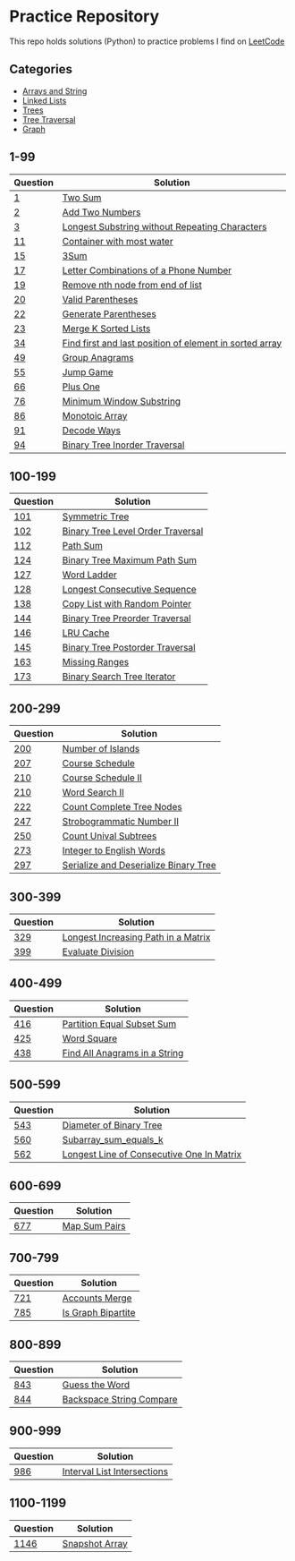 # Practice Repository
This repo holds solutions (Python) to practice problems I find on [LeetCode](https://leetcode.com/)

## Categories
* [Arrays and String](arrays_and_strings)
* [Linked Lists](linked_lists)
* [Trees](trees)
* [Tree Traversal](trees/traversal)
* [Graph](graph)

## 1-99
Question | Solution
--- | ---
[1](https://leetcode.com/problems/two-sum/) | [Two Sum](arrays_and_strings/two_sum.py)
[2](https://leetcode.com/problems/add-two-numbers/) | [Add Two Numbers](linked_lists/add_two_numbers.py)
[3](https://leetcode.com/problems/longest-substring-without-repeating-characters/) | [Longest Substring without Repeating Characters](arrays_and_strings/longest_substring_without_repeating_characters.py)
[11](https://leetcode.com/problems/container-with-most-water/) | [Container with most water](arrays_and_strings/container_with_most_water.py)
[15](https://leetcode.com/problems/3sum/) | [3Sum](arrays_and_strings/3sum.py)
[17](https://leetcode.com/problems/letter-combinations-of-a-phone-number/) | [Letter Combinations of a Phone Number](arrays_and_strings/letter_combinations_of_a_phone_number.py)
[19](https://leetcode.com/problems/remove-nth-node-from-end-of-list/) | [Remove nth node from end of list](linked_lists/remove_nth_node_from_end_of_list.py)
[20](https://leetcode.com/problems/valid-parentheses/) | [Valid Parentheses](arrays_and_strings/valid_parentheses.py)
[22](https://leetcode.com/problems/generate-parentheses/) | [Generate Parentheses](arrays_and_strings/generate_parenthesis.py)
[23](https://leetcode.com/problems/merge-k-sorted-lists/) | [Merge K Sorted Lists](linked_lists/merge_k_sorted_lists.py)
[34](https://leetcode.com/problems/find-first-and-last-position-of-element-in-sorted-array/) | [Find first and last position of element in sorted array](arrays_and_strings/find_first_and_last_position_of_element_in_sorted_array.py)
[49](https://leetcode.com/problems/group-anagrams/) | [Group Anagrams](arrays_and_strings/group_anagrams.py)
[55](https://leetcode.com/problems/jump-game/) | [Jump Game](arrays_and_strings/jump_game.py)
[66](https://leetcode.com/problems/plus-one/) | [Plus One](arrays_and_strings/plus_one.py)
[76](https://leetcode.com/problems/minimum-window-substring/) | [Minimum Window Substring](arrays_and_strings/minimum_window_substring.py)
[86](https://leetcode.com/problems/monotonic-array/) | [Monotoic Array](arrays_and_strings/monotonic_array.py)
[91](https://leetcode.com/problems/decode-ways/) | [Decode Ways](arrays_and_strings/decode_ways.py)
[94](https://leetcode.com/problems/binary-tree-inorder-traversal/) | [Binary Tree Inorder Traversal](trees/traversal/inorder.py)

## 100-199
Question | Solution
--- | ---
[101](https://leetcode.com/problems/symmetric-tree/) | [Symmetric Tree](trees/symmetric_tree.py)
[102](https://leetcode.com/problems/binary-tree-level-order-traversal/) | [Binary Tree Level Order Traversal](trees/traversal/levelorder.py)
[112](https://leetcode.com/problems/path-sum/) | [Path Sum](trees/pathsum.py)
[124](https://leetcode.com/problems/binary-tree-maximum-path-sum/) | [Binary Tree Maximum Path Sum](trees/binary_tree_maximum_path_sum.py)
[127](https://leetcode.com/problems/word-ladder/) | [Word Ladder](graph/word_ladder.py)
[128](https://leetcode.com/problems/longest-consecutive-sequence/) | [Longest Consecutive Sequence](arrays_and_strings/longest_consecutive_sequence.py)
[138](https://leetcode.com/problems/copy-list-with-random-pointer/) | [Copy List with Random Pointer](linked_lists/copy_list_with_random_pointer.py)
[144](https://leetcode.com/problems/binary-tree-preorder-traversal/) | [Binary Tree Preorder Traversal](trees/traversal/preorder.py)
[146](https://leetcode.com/problems/lru-cache/) | [LRU Cache](arrays_and_strings/lru_cache.py)
[145](https://leetcode.com/problems/binary-tree-postorder-traversal/) | [Binary Tree Postorder Traversal](trees/traversal/postorder.py)
[163](https://leetcode.com/problems/missing-ranges/) | [Missing Ranges](arrays_and_strings/missing_ranges.py)
[173](https://leetcode.com/problems/binary-search-tree-iterator/) | [Binary Search Tree Iterator](trees/bst_iterator.py)

## 200-299
Question | Solution
--- | ---
[200](https://leetcode.com/problems/number-of-islands/) | [Number of Islands](arrays_and_strings/number_of_islands.py)
[207](https://leetcode.com/problems/course-schedule/) | [Course Schedule](graph/course_schedule.py)
[210](https://leetcode.com/problems/course-schedule-ii/) | [Course Schedule II](graph/course_scheule_ii.py)
[210](https://leetcode.com/problems/word-search-ii/) | [Word Search II](graph/word_search_ii.py)
[222](https://leetcode.com/problems/count-complete-tree-nodes/) | [Count Complete Tree Nodes](trees/count_complete_tree_nodes.py)
[247](https://leetcode.com/problems/strobogrammatic-number-ii/) | [Strobogrammatic Number II](arrays_and_strings/strobogrammatic_number_ii.py)
[250](https://leetcode.com/problems/count-unival-subtrees/) | [Count Unival Subtrees](trees/count_unival_trees.py)
[273](https://leetcode.com/problems/integer-to-english-words/) | [Integer to English Words](arrays_and_strings/integer_to_english_words.py)
[297](https://leetcode.com/problems/serialize-and-deserialize-binary-tree/) | [Serialize and Deserialize Binary Tree](trees/serialize_deserialize.py)

## 300-399
Question | Solution
--- | ---
[329](https://leetcode.com/problems/longest-increasing-path-in-a-matrix/) | [Longest Increasing Path in a Matrix](graph/longest_increasing_path_in_a_matrix.py)
[399](https://leetcode.com/problems/evaluate-division/) | [Evaluate Division](graph/evaluate_division.py)

## 400-499
Question | Solution
--- | ---
[416](https://leetcode.com/problems/partition-equal-subset-sum/) | [Partition Equal Subset Sum](arrays_and_strings/partition_equal_subset_sum.py)
[425](https://leetcode.com/problems/word-squares/) | [Word Square](arrays_and_strings/word_squares.py)
[438](https://leetcode.com/problems/find-all-anagrams-in-a-string/) | [Find All Anagrams in a String](arrays_and_strings/find_all_anagrams_in_string.py)

## 500-599
Question | Solution
--- | ---
[543](https://leetcode.com/problems/diameter-of-binary-tree/) | [Diameter of Binary Tree](trees/diameter_binary_tree.py)
[560](https://leetcode.com/problems/subarray-sum-equals-k/) | [Subarray_sum_equals_k](arrays_and_strings/subarray_sum_equals_k.py)
[562](https://leetcode.com/problems/longest-line-of-consecutive-one-in-matrix/) | [Longest Line of Consecutive One In Matrix](graph/longest_line_of_consecutive_one_in_matrix.py)

## 600-699
Question | Solution
--- | ---
[677](https://leetcode.com/problems/map-sum-pairs/) | [Map Sum Pairs](trees/map_sum_pairs.py)

## 700-799
Question | Solution
--- | ---
[721](https://leetcode.com/problems/accounts-merge/) | [Accounts Merge](arrays_and_strings/accounts_merge.py)
[785](https://leetcode.com/problems/is-graph-bipartite/) | [Is Graph Bipartite](arrays_and_strings/bipartite.py)

## 800-899
Question | Solution
--- | ---
[843](https://leetcode.com/problems/guess-the-word/) | [Guess the Word](arrays_and_strings/guess_the_word.py)
[844](https://leetcode.com/problems/backspace-string-compare/) | [Backspace String Compare](arrays_and_strings/backspace_string_compare.py)

## 900-999
Question | Solution
--- | ---
[986](https://leetcode.com/problems/interval-list-intersections/) | [Interval List Intersections](arrays_and_strings/interval_list_intersections.py)

## 1100-1199
Question | Solution
--- | ---
[1146](https://leetcode.com/problems/snapshot-array/) | [Snapshot Array](arrays_and_strings/snapshot_array.py)
